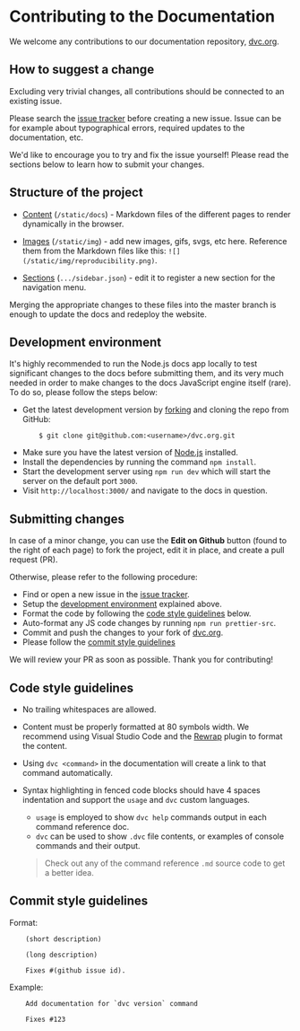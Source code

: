 # Contributing to the Documentation

We welcome any contributions to our documentation repository,
[dvc.org](https://github.com/iterative/dvc.org).

## How to suggest a change

Excluding very trivial changes, all contributions should be connected to an
existing issue.

Please search the [issue tracker](https://github.com/iterative/dvc.org/issues)
before creating a new issue. Issue can be for example about typographical
errors, required updates to the documentation, etc.

We'd like to encourage you to try and fix the issue yourself! Please read the
sections below to learn how to submit your changes.

## Structure of the project

- [Content](https://github.com/iterative/dvc.org/tree/master/static/docs)
  (`/static/docs`) - Markdown files of the different pages to render dynamically
  in the browser.

- [Images](https://github.com/iterative/dvc.org/tree/master/static/img)
  (`/static/img`) - add new images, gifs, svgs, etc here. Reference them from
  the Markdown files like this: `![](/static/img/reproducibility.png)`.

- [Sections](https://github.com/iterative/dvc.org/tree/master/src/Documentation/sidebar.json)
  (`.../sidebar.json`) - edit it to register a new section for the navigation
  menu.

Merging the appropriate changes to these files into the master branch is enough
to update the docs and redeploy the website.

## Development environment

It's highly recommended to run the Node.js docs app locally to test significant
changes to the docs before submitting them, and its very much needed in order to
make changes to the docs JavaScript engine itself (rare). To do so, please
follow the steps below:

- Get the latest development version by
  [forking](https://help.github.com/en/articles/fork-a-repo) and cloning the
  repo from GitHub:
  ```dvc
      $ git clone git@github.com:<username>/dvc.org.git
  ```
- Make sure you have the latest version of [Node.js](https://nodejs.org/en/)
  installed.
- Install the dependencies by running the command `npm install`.
- Start the development server using `npm run dev` which will start the server
  on the default port `3000`.
- Visit `http://localhost:3000/` and navigate to the docs in question.

## Submitting changes

In case of a minor change, you can use the **Edit on Github** button (found to
the right of each page) to fork the project, edit it in place, and create a pull
request (PR).

Otherwise, please refer to the following procedure:

- Find or open a new issue in the
  [issue tracker](https://github.com/iterative/dvc.org/issues).
- Setup the [development environment](#development-environment) explained above.
- Format the code by following the
  [code style guidelines](#code-style-guidelines) below.
- Auto-format any JS code changes by running `npm run prettier-src`.
- Commit and push the changes to your fork of
  [dvc.org](https://github.com/iterative/dvc.org.git).
- Please follow the [commit style guidelines](#commit-style-guidelines)

We will review your PR as soon as possible. Thank you for contributing!

## Code style guidelines

- No trailing whitespaces are allowed.
- Content must be properly formatted at 80 symbols width. We recommend using
  Visual Studio Code and the
  [Rewrap](https://marketplace.visualstudio.com/items?itemName=stkb.rewrap)
  plugin to format the content.
- Using `dvc <command>` in the documentation will create a link to that command
  automatically.
- Syntax highlighting in fenced code blocks should have 4 spaces indentation and
  support the `usage` and `dvc` custom languages.

  - `usage` is employed to show `dvc help` commands output in each command
    reference doc.
  - `dvc` can be used to show `.dvc` file contents, or examples of console
    commands and their output.

  > Check out any of the command reference `.md` source code to get a better
  > idea.

## Commit style guidelines

Format:

```
    (short description)

    (long description)

    Fixes #(github issue id).
```

Example:

```
    Add documentation for `dvc version` command

    Fixes #123
```
